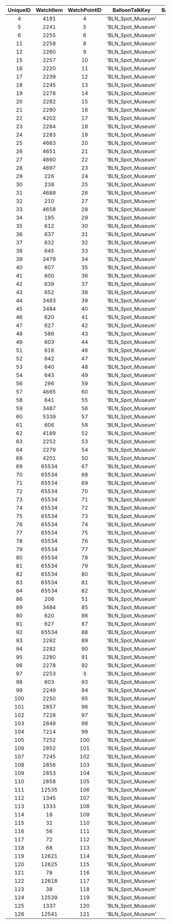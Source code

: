 | UniqueID | WatchItem | WatchPointID | BalloonTalkKey | BalloonTalkLabelKey | ReactionTalkKey | ReactionTalkLabelKey |
|:--:|:--:|:--:|:--:|:--:|:--:|:--:|
| 4 | 4191 | 4 | 'BLN_Spot_Museum' | '02' | 'BO_React_Watching_Fish' | '006' | 
| 5 | 2241 | 5 | 'BLN_Spot_Museum' | '03' | 'BO_React_Watching_Fish' | '008' | 
| 6 | 2255 | 6 | 'BLN_Spot_Museum' | '01' | 'BO_React_Watching_Fish' | '003' | 
| 11 | 2258 | 8 | 'BLN_Spot_Museum' | '02' | 'BO_React_Watching_Fish' | '007' | 
| 12 | 2260 | 9 | 'BLN_Spot_Museum' | '03' | 'BO_React_Watching_Fish' | '010' | 
| 15 | 2257 | 10 | 'BLN_Spot_Museum' | '01' | 'BO_React_Watching_Fish' | '001' | 
| 16 | 2220 | 11 | 'BLN_Spot_Museum' | '02' | 'BO_React_Watching_Fish' | '004' | 
| 17 | 2239 | 12 | 'BLN_Spot_Museum' | '05' | 'BO_React_Watching_Fish' | '015' | 
| 18 | 2245 | 13 | 'BLN_Spot_Museum' | '02' | 'BO_React_Watching_Fish' | '005' | 
| 19 | 2278 | 14 | 'BLN_Spot_Museum' | '03' | 'BO_React_Watching_Fish' | '011' | 
| 20 | 2282 | 15 | 'BLN_Spot_Museum' | '03' | 'BO_React_Watching_Fish' | '012' | 
| 21 | 2280 | 16 | 'BLN_Spot_Museum' | '05' | 'BO_React_Watching_Fish' | '017' | 
| 22 | 4202 | 17 | 'BLN_Spot_Museum' | '05' | 'BO_React_Watching_Fish' | '018' | 
| 23 | 2284 | 18 | 'BLN_Spot_Museum' | '04' | 'BO_React_Watching_Fish' | '014' | 
| 24 | 2283 | 19 | 'BLN_Spot_Museum' | '05' | 'BO_React_Watching_Fish' | '019' | 
| 25 | 4663 | 20 | 'BLN_Spot_Museum' | '13' | 'BO_React_Watching_Fossil' | '009' | 
| 26 | 4651 | 21 | 'BLN_Spot_Museum' | '13' | 'BO_React_Watching_Fossil' | '008' | 
| 27 | 4660 | 22 | 'BLN_Spot_Museum' | '13' | 'BO_React_Watching_Fossil' | '010' | 
| 28 | 4697 | 23 | 'BLN_Spot_Museum' | '12' | 'BO_React_Watching_Fossil' | '011' | 
| 29 | 226 | 24 | 'BLN_Spot_Museum' | '12' | 'BO_React_Watching_Fossil' | '005' | 
| 30 | 238 | 25 | 'BLN_Spot_Museum' | '11' | 'BO_React_Watching_Fossil' | '004' | 
| 31 | 4688 | 26 | 'BLN_Spot_Museum' | '12' | 'BO_React_Watching_Fossil' | '006' | 
| 32 | 210 | 27 | 'BLN_Spot_Museum' | '11' | 'BO_React_Watching_Fossil' | '001' | 
| 33 | 4658 | 28 | 'BLN_Spot_Museum' | '11' | 'BO_React_Watching_Fossil' | '002' | 
| 34 | 195 | 29 | 'BLN_Spot_Museum' | '12' | 'BO_React_Watching_Fossil' | '007' | 
| 35 | 612 | 30 | 'BLN_Spot_Museum' | '06' | 'BO_React_Watching_Insect' | '001' | 
| 36 | 637 | 31 | 'BLN_Spot_Museum' | '06' | 'BO_React_Watching_Insect' | '002' | 
| 37 | 632 | 32 | 'BLN_Spot_Museum' | '06' | 'BO_React_Watching_Insect' | '003' | 
| 38 | 645 | 33 | 'BLN_Spot_Museum' | '07' | 'BO_React_Watching_Insect' | '009' | 
| 39 | 3479 | 34 | 'BLN_Spot_Museum' | '07' | 'BO_React_Watching_Insect' | '008' | 
| 40 | 607 | 35 | 'BLN_Spot_Museum' | '06' | 'BO_React_Watching_Insect' | '005' | 
| 41 | 600 | 36 | 'BLN_Spot_Museum' | '06' | 'BO_React_Watching_Insect' | '004' | 
| 42 | 639 | 37 | 'BLN_Spot_Museum' | '07' | 'BO_React_Watching_Insect' | '007' | 
| 43 | 652 | 38 | 'BLN_Spot_Museum' | '08' | 'BO_React_Watching_Insect' | '013' | 
| 44 | 3483 | 39 | 'BLN_Spot_Museum' | '10' | 'BO_React_Watching_Insect' | '018' | 
| 45 | 3484 | 40 | 'BLN_Spot_Museum' | '07' | 'BO_React_Watching_Insect' | '006' | 
| 46 | 620 | 41 | 'BLN_Spot_Museum' | '07' | 'BO_React_Watching_Insect' | '010' | 
| 47 | 627 | 42 | 'BLN_Spot_Museum' | '07' | 'BO_React_Watching_Insect' | '011' | 
| 48 | 586 | 43 | 'BLN_Spot_Museum' | '08' | 'BO_React_Watching_Insect' | '014' | 
| 49 | 603 | 44 | 'BLN_Spot_Museum' | '07' | 'BO_React_Watching_Insect' | '012' | 
| 51 | 616 | 46 | 'BLN_Spot_Museum' | '10' | 'BO_React_Watching_Insect' | '019' | 
| 52 | 642 | 47 | 'BLN_Spot_Museum' | '10' | 'BO_React_Watching_Insect' | '020' | 
| 53 | 640 | 48 | 'BLN_Spot_Museum' | '09' | 'BO_React_Watching_Insect' | '015' | 
| 54 | 643 | 49 | 'BLN_Spot_Museum' | '09' | 'BO_React_Watching_Insect' | '016' | 
| 56 | 296 | 59 | 'BLN_Spot_Museum' | '14' | 'BO_React_Watching_Fossil' | '012' | 
| 57 | 4665 | 60 | 'BLN_Spot_Museum' | '14' | 'BO_React_Watching_Fossil' | '013' | 
| 58 | 641 | 55 | 'BLN_Spot_Museum' | '15' | 'BO_React_Watching_Insect' | '021' | 
| 59 | 3487 | 56 | 'BLN_Spot_Museum' | '07' | 'BO_React_Watching_Insect' | '022' | 
| 60 | 5339 | 57 | 'BLN_Spot_Museum' | '10' | 'BO_React_Watching_Insect' | '023' | 
| 61 | 606 | 58 | 'BLN_Spot_Museum' | '10' | 'BO_React_Watching_Insect' | '024' | 
| 62 | 4189 | 52 | 'BLN_Spot_Museum' | '03' | 'BO_React_Watching_Fish' | '020' | 
| 63 | 2252 | 53 | 'BLN_Spot_Museum' | '04' | 'BO_React_Watching_Fish' | '021' | 
| 64 | 2279 | 54 | 'BLN_Spot_Museum' | '05' | 'BO_React_Watching_Fish' | '022' | 
| 68 | 4201 | 50 | 'BLN_Spot_Museum' | '01' | 'BO_React_Watching_Fish' | '002' | 
| 69 | 65534 | 67 | 'BLN_Spot_Museum' | '16' | 'BO_React_Watching_Fossil' | '201' | 
| 70 | 65534 | 68 | 'BLN_Spot_Museum' | '16' | 'BO_React_Watching_Fossil' | '201' | 
| 71 | 65534 | 69 | 'BLN_Spot_Museum' | '16' | 'BO_React_Watching_Fossil' | '201' | 
| 72 | 65534 | 70 | 'BLN_Spot_Museum' | '16' | 'BO_React_Watching_Fossil' | '201' | 
| 73 | 65534 | 71 | 'BLN_Spot_Museum' | '16' | 'BO_React_Watching_Fossil' | '201' | 
| 74 | 65534 | 72 | 'BLN_Spot_Museum' | '16' | 'BO_React_Watching_Fossil' | '201' | 
| 75 | 65534 | 73 | 'BLN_Spot_Museum' | '16' | 'BO_React_Watching_Fossil' | '201' | 
| 76 | 65534 | 74 | 'BLN_Spot_Museum' | '16' | 'BO_React_Watching_Fossil' | '201' | 
| 77 | 65534 | 75 | 'BLN_Spot_Museum' | '16' | 'BO_React_Watching_Fossil' | '201' | 
| 78 | 65534 | 76 | 'BLN_Spot_Museum' | '16' | 'BO_React_Watching_Fossil' | '201' | 
| 79 | 65534 | 77 | 'BLN_Spot_Museum' | '16' | 'BO_React_Watching_Fossil' | '201' | 
| 80 | 65534 | 78 | 'BLN_Spot_Museum' | '16' | 'BO_React_Watching_Fossil' | '201' | 
| 81 | 65534 | 79 | 'BLN_Spot_Museum' | '16' | 'BO_React_Watching_Fossil' | '201' | 
| 82 | 65534 | 80 | 'BLN_Spot_Museum' | '16' | 'BO_React_Watching_Fossil' | '201' | 
| 83 | 65534 | 81 | 'BLN_Spot_Museum' | '16' | 'BO_React_Watching_Fossil' | '201' | 
| 84 | 65534 | 82 | 'BLN_Spot_Museum' | '16' | 'BO_React_Watching_Fossil' | '201' | 
| 86 | 206 | 51 | 'BLN_Spot_Museum' | '11' | 'BO_React_Watching_Fossil' | '003' | 
| 89 | 3484 | 85 | 'BLN_Spot_Museum' | '07' | 'BO_React_Watching_Insect' | '006' | 
| 90 | 620 | 86 | 'BLN_Spot_Museum' | '07' | 'BO_React_Watching_Insect' | '010' | 
| 91 | 627 | 87 | 'BLN_Spot_Museum' | '07' | 'BO_React_Watching_Insect' | '011' | 
| 92 | 65534 | 88 | 'BLN_Spot_Museum' | '16' | 'BO_React_Watching_Fossil' | '201' | 
| 93 | 2282 | 89 | 'BLN_Spot_Museum' | '03' | 'BO_React_Watching_Fish' | '012' | 
| 94 | 2282 | 90 | 'BLN_Spot_Museum' | '03' | 'BO_React_Watching_Fish' | '012' | 
| 95 | 2280 | 91 | 'BLN_Spot_Museum' | '05' | 'BO_React_Watching_Fish' | '017' | 
| 96 | 2278 | 92 | 'BLN_Spot_Museum' | '03' | 'BO_React_Watching_Fish' | '011' | 
| 97 | 2253 | 3 | 'BLN_Spot_Museum' | '03' | 'BO_React_Watching_Fish' | '009' | 
| 98 | 603 | 93 | 'BLN_Spot_Museum' | '10' | 'BO_React_Watching_Insect' | '017' | 
| 99 | 2249 | 94 | 'BLN_Spot_Museum' | '05' | 'BO_React_Watching_Fish' | '016' | 
| 100 | 2250 | 95 | 'BLN_Spot_Museum' | '04' | 'BO_React_Watching_Fish' | '013' | 
| 101 | 2857 | 96 | 'BLN_Spot_Museum' | '33' | 'BO_React_Watching_DFish' | '001' | 
| 102 | 7228 | 97 | 'BLN_Spot_Museum' | '34' | 'BO_React_Watching_DFish' | '002' | 
| 103 | 2849 | 98 | 'BLN_Spot_Museum' | '33' | 'BO_React_Watching_DFish' | '003' | 
| 104 | 7214 | 99 | 'BLN_Spot_Museum' | '31' | 'BO_React_Watching_DFish' | '004' | 
| 105 | 7252 | 100 | 'BLN_Spot_Museum' | '30' | 'BO_React_Watching_DFish' | '005' | 
| 106 | 2852 | 101 | 'BLN_Spot_Museum' | '32' | 'BO_React_Watching_DFish' | '006' | 
| 107 | 7245 | 102 | 'BLN_Spot_Museum' | '30' | 'BO_React_Watching_DFish' | '007' | 
| 108 | 2856 | 103 | 'BLN_Spot_Museum' | '34' | 'BO_React_Watching_DFish' | '008' | 
| 109 | 2853 | 104 | 'BLN_Spot_Museum' | '31' | 'BO_React_Watching_DFish' | '009' | 
| 110 | 2858 | 105 | 'BLN_Spot_Museum' | '32' | 'BO_React_Watching_DFish' | '010' | 
| 111 | 12535 | 106 | 'BLN_Spot_Museum' | '20' | 'BO_React_Watching_Art' | '001' | 
| 112 | 1345 | 107 | 'BLN_Spot_Museum' | '21' | 'BO_React_Watching_Art' | '002' | 
| 113 | 1333 | 108 | 'BLN_Spot_Museum' | '22' | 'BO_React_Watching_Art' | '003' | 
| 114 | 18 | 109 | 'BLN_Spot_Museum' | '23' | 'BO_React_Watching_Art' | '004' | 
| 115 | 32 | 110 | 'BLN_Spot_Museum' | '26' | 'BO_React_Watching_Art' | '005' | 
| 116 | 56 | 111 | 'BLN_Spot_Museum' | '27' | 'BO_React_Watching_Art' | '006' | 
| 117 | 72 | 112 | 'BLN_Spot_Museum' | '27' | 'BO_React_Watching_Art' | '007' | 
| 118 | 68 | 113 | 'BLN_Spot_Museum' | '27' | 'BO_React_Watching_Art' | '008' | 
| 119 | 12621 | 114 | 'BLN_Spot_Museum' | '23' | 'BO_React_Watching_Art' | '009' | 
| 120 | 12625 | 115 | 'BLN_Spot_Museum' | '24' | 'BO_React_Watching_Art' | '010' | 
| 121 | 78 | 116 | 'BLN_Spot_Museum' | '26' | 'BO_React_Watching_Art' | '011' | 
| 122 | 12618 | 117 | 'BLN_Spot_Museum' | '25' | 'BO_React_Watching_Art' | '012' | 
| 123 | 38 | 118 | 'BLN_Spot_Museum' | '25' | 'BO_React_Watching_Art' | '013' | 
| 124 | 12539 | 119 | 'BLN_Spot_Museum' | '21' | 'BO_React_Watching_Art' | '014' | 
| 125 | 1337 | 120 | 'BLN_Spot_Museum' | '20' | 'BO_React_Watching_Art' | '015' | 
| 126 | 12541 | 121 | 'BLN_Spot_Museum' | '21' | 'BO_React_Watching_Art' | '016' | 
